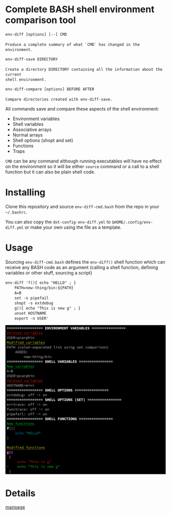 # Complete BASH shell environment comparison tool

```
env-diff [options] [--] CMD

Produce a complete summary of what `CMD` has changed in the environment.
```

```
env-diff-save DIRECTORY

Create a directory DIRECTORY containing all the information about the current
shell environment.
```

```
env-diff-compare [options] BEFORE AFTER

Compare directories created with env-diff-save.
```

All commands save and compare these aspects of the shell environment:
- Environment variables
- Shell variables
- Associative arrays
- Normal arrays
- Shell options (shopt and set)
- Functions
- Traps

`CMD` can be any command although running executables will have no effect on
the environment so it will be either `source` command or a call to a shell
function but it can also be plain shell code.

# Installing

Clone this repository and source `env-diff-cmd.bash` from the repo in your
`~/.bashrc`.

You can also copy the `dot-config-env-diff.yml` to `$HOME/.config/env-diff.yml`
or make your own using the file as a template.

# Usage

Sourcing `env-diff-cmd.bash` defines the `env-diff()` shell function which can receive
any BASH code as an argument (calling a shell function, defining variables or other stuff,
sourcing a script)

```
env-diff 'f(){ echo "HELLO" ; }
    PATH=new-thing/bin:${PATH}
    A=B
    set -o pipefail
    shopt -s extdebug
    g(){ echo "This is new g" ; }
    unset HOSTNAME
    export -n USER'
```

![example](example.png)

# Details

[manpage](env-diff.org)
